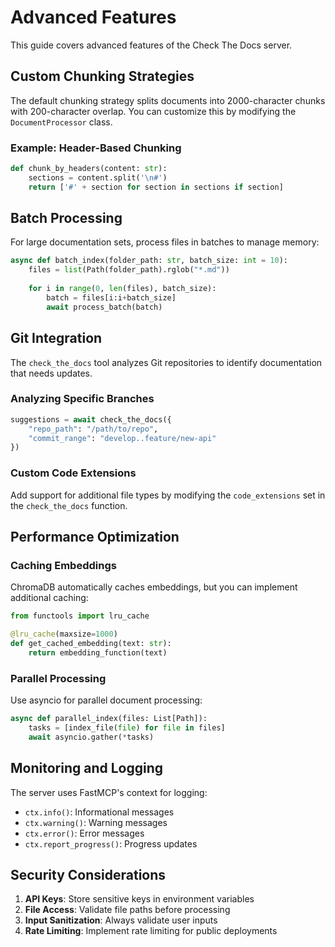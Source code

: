 # Advanced Features

This guide covers advanced features of the Check The Docs server.

## Custom Chunking Strategies

The default chunking strategy splits documents into 2000-character chunks with 200-character overlap. You can customize this by modifying the `DocumentProcessor` class.

### Example: Header-Based Chunking

```python
def chunk_by_headers(content: str):
    sections = content.split('\n#')
    return ['#' + section for section in sections if section]
```

## Batch Processing

For large documentation sets, process files in batches to manage memory:

```python
async def batch_index(folder_path: str, batch_size: int = 10):
    files = list(Path(folder_path).rglob("*.md"))
    
    for i in range(0, len(files), batch_size):
        batch = files[i:i+batch_size]
        await process_batch(batch)
```

## Git Integration

The `check_the_docs` tool analyzes Git repositories to identify documentation that needs updates.

### Analyzing Specific Branches

```python
suggestions = await check_the_docs({
    "repo_path": "/path/to/repo",
    "commit_range": "develop..feature/new-api"
})
```

### Custom Code Extensions

Add support for additional file types by modifying the `code_extensions` set in the `check_the_docs` function.

## Performance Optimization

### Caching Embeddings

ChromaDB automatically caches embeddings, but you can implement additional caching:

```python
from functools import lru_cache

@lru_cache(maxsize=1000)
def get_cached_embedding(text: str):
    return embedding_function(text)
```

### Parallel Processing

Use asyncio for parallel document processing:

```python
async def parallel_index(files: List[Path]):
    tasks = [index_file(file) for file in files]
    await asyncio.gather(*tasks)
```

## Monitoring and Logging

The server uses FastMCP's context for logging:

- `ctx.info()`: Informational messages
- `ctx.warning()`: Warning messages
- `ctx.error()`: Error messages
- `ctx.report_progress()`: Progress updates

## Security Considerations

1. **API Keys**: Store sensitive keys in environment variables
2. **File Access**: Validate file paths before processing
3. **Input Sanitization**: Always validate user inputs
4. **Rate Limiting**: Implement rate limiting for public deployments
